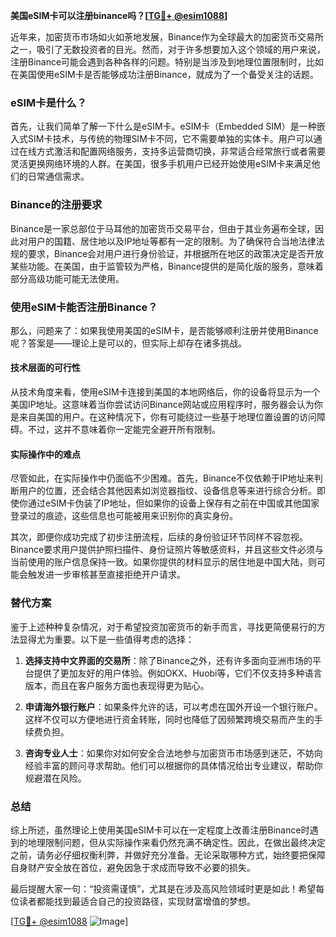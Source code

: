 **美国eSIM卡可以注册binance吗？[[TG💪+ @esim1088](https://t.me/s/esim1088)]**

近年来，加密货币市场如火如荼地发展，Binance作为全球最大的加密货币交易所之一，吸引了无数投资者的目光。然而，对于许多想要加入这个领域的用户来说，注册Binance可能会遇到各种各样的问题。特别是当涉及到地理位置限制时，比如在美国使用eSIM卡是否能够成功注册Binance，就成为了一个备受关注的话题。

### eSIM卡是什么？

首先，让我们简单了解一下什么是eSIM卡。eSIM卡（Embedded SIM）是一种嵌入式SIM卡技术，与传统的物理SIM卡不同，它不需要单独的实体卡。用户可以通过在线方式激活和配置网络服务，支持多运营商切换，非常适合经常旅行或者需要灵活更换网络环境的人群。在美国，很多手机用户已经开始使用eSIM卡来满足他们的日常通信需求。

### Binance的注册要求

Binance是一家总部位于马耳他的加密货币交易平台，但由于其业务遍布全球，因此对用户的国籍、居住地以及IP地址等都有一定的限制。为了确保符合当地法律法规的要求，Binance会对用户进行身份验证，并根据所在地区的政策决定是否开放某些功能。在美国，由于监管较为严格，Binance提供的是简化版的服务，意味着部分高级功能可能无法使用。

### 使用eSIM卡能否注册Binance？

那么，问题来了：如果我使用美国的eSIM卡，是否能够顺利注册并使用Binance呢？答案是——理论上是可以的，但实际上却存在诸多挑战。

#### 技术层面的可行性

从技术角度来看，使用eSIM卡连接到美国的本地网络后，你的设备将显示为一个美国IP地址。这意味着当你尝试访问Binance网站或应用程序时，服务器会认为你是来自美国的用户。在这种情况下，你有可能绕过一些基于地理位置设置的访问障碍。不过，这并不意味着你一定能完全避开所有限制。

#### 实际操作中的难点

尽管如此，在实际操作中仍面临不少困难。首先，Binance不仅依赖于IP地址来判断用户的位置，还会结合其他因素如浏览器指纹、设备信息等来进行综合分析。即使你通过eSIM卡伪装了IP地址，但如果你的设备上保存有之前在中国或其他国家登录过的痕迹，这些信息也可能被用来识别你的真实身份。

其次，即便你成功完成了初步注册流程，后续的身份验证环节同样不容忽视。Binance要求用户提供护照扫描件、身份证照片等敏感资料，并且这些文件必须与当前使用的账户信息保持一致。如果你提供的材料显示的居住地是中国大陆，则可能会触发进一步审核甚至直接拒绝开户请求。

### 替代方案

鉴于上述种种复杂情况，对于希望投资加密货币的新手而言，寻找更简便易行的方法显得尤为重要。以下是一些值得考虑的选择：

1. **选择支持中文界面的交易所**：除了Binance之外，还有许多面向亚洲市场的平台提供了更加友好的用户体验。例如OKX、Huobi等，它们不仅支持多种语言版本，而且在客户服务方面也表现得更为贴心。
   
2. **申请海外银行账户**：如果条件允许的话，可以考虑在国外开设一个银行账户。这样不仅可以方便地进行资金转账，同时也降低了因频繁跨境交易而产生的手续费负担。

3. **咨询专业人士**：如果你对如何安全合法地参与加密货币市场感到迷茫，不妨向经验丰富的顾问寻求帮助。他们可以根据你的具体情况给出专业建议，帮助你规避潜在风险。

### 总结

综上所述，虽然理论上使用美国eSIM卡可以在一定程度上改善注册Binance时遇到的地理限制问题，但从实际操作来看仍然充满不确定性。因此，在做出最终决定之前，请务必仔细权衡利弊，并做好充分准备。无论采取哪种方式，始终要把保障自身财产安全放在首位，避免因急于求成而导致不必要的损失。

最后提醒大家一句：“投资需谨慎”，尤其是在涉及高风险领域时更是如此！希望每位读者都能找到最适合自己的投资路径，实现财富增值的梦想。

[[TG💪+ @esim1088](https://t.me/s/esim1088) ![Image](https://i.postimg.cc/4NQfJmqS/Snipaste-2025-05-13-00-14-12.png)]